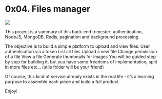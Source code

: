 # 0x04. Files manager 
![](Top.png)

This project is a summary of this back-end trimester: authentication, NodeJS, MongoDB, Redis, pagination and background processing.

The objective is to build a simple platform to upload and view files: 
User authentication via a token
List all files
Upload a new file
Change permission of a file
View a file
Generate thumbnails for images
You will be guided step by step for building it, but you have some freedoms of implementation, split in more files etc… (utils folder will be your friend)

Of course, this kind of service already exists in the real life - it’s a learning purpose to assemble each piece and build a full product.
 
Enjoy!

